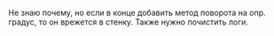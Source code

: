 Не знаю почему, но если в конце добавить метод поворота на опр. градус,
то он врежется в стенку. Также нужно почистить логи.